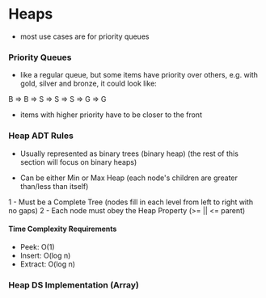 # Heaps

- most use cases are for priority queues

### Priority Queues
- like a regular queue, but some items have priority over others, e.g. with gold, silver and bronze, it could look like:

B => B => S => S => S => G => G

- items with higher priority have to be closer to the front

### Heap ADT Rules
- Usually represented as binary trees (binary heap)
(the rest of this section will focus on binary heaps)

- Can be either Min or Max Heap (each node's children are greater than/less than itself)

1 - Must be a Complete Tree (nodes fill in each level from left to right with no gaps)
2 - Each node must obey the Heap Property (>= || <= parent)

#### Time Complexity Requirements
- Peek: O(1)
- Insert: O(log n)
- Extract: O(log n)

### Heap DS Implementation (Array)
